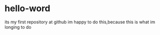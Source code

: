 # hello-word
its my first repository at github
im happy to do this,because this is what im longing to do
